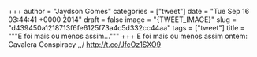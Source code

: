 
+++
author = "Jaydson Gomes"
categories = ["tweet"]
date = "Tue Sep 16 03:44:41 +0000 2014"
draft = false
image = "{TWEET_IMAGE}"
slug = "d439450a1218713f6fe6125f73a4c5d332cc44aa"
tags = ["tweet"]
title = """E foi mais ou menos assim..."""
+++
E foi mais ou menos assim ontem:  Cavalera Conspiracy \,,/ http://t.co/JfcOz1SXO9
